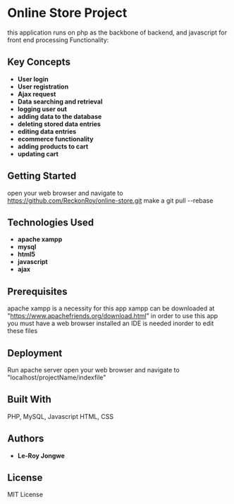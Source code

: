 # Online Store Project

this application runs on php as the backbone of backend, and javascript for front end processing
Functionality: 

## Key Concepts
* **User login** 
* **User registration**
* **Ajax request**
* **Data searching and retrieval** 
* **logging user out**
* **adding data to the database** 
* **deleting stored data entries**
* **editing data entries** 
* **ecommerce functionality**
* **adding products to cart**
* **updating cart**


## Getting Started
open your web browser and navigate to https://github.com/ReckonRoy/online-store.git
make a git pull --rebase

## Technologies Used
* **apache xampp**
* **mysql**
* **html5**
* **javascript**
* **ajax**

## Prerequisites
apache xampp is a necessity  for this app
xampp can be downloaded at "https://www.apachefriends.org/download.html"
in order to use this app you must have a web browser installed
an IDE is needed inorder to edit these files

## Deployment
Run apache server
open your web browser and navigate to "localhost/projectName/indexfile"

## Built With
PHP, MySQL, Javascript HTML, CSS

## Authors
* **Le-Roy Jongwe** 

## License
MIT License
